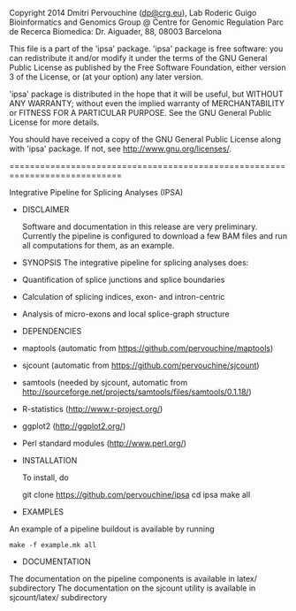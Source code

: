 Copyright 2014 Dmitri Pervouchine (dp@crg.eu), Lab Roderic Guigo
Bioinformatics and Genomics Group @ Centre for Genomic Regulation
Parc de Recerca Biomedica: Dr. Aiguader, 88, 08003 Barcelona

This file is a part of the 'ipsa' package.
'ipsa' package is free software: you can redistribute it and/or modify
it under the terms of the GNU General Public License as published by
the Free Software Foundation, either version 3 of the License, or
(at your option) any later version.

'ipsa' package is distributed in the hope that it will be useful,
but WITHOUT ANY WARRANTY; without even the implied warranty of
MERCHANTABILITY or FITNESS FOR A PARTICULAR PURPOSE.  See the
GNU General Public License for more details.

You should have received a copy of the GNU General Public License
along with 'ipsa' package.  If not, see <http://www.gnu.org/licenses/>.

============================================================================

Integrative Pipeline for Splicing Analyses (IPSA)

* DISCLAIMER
 
  Software and documentation in this release are very preliminary.
  Currently the pipeline is configured to download a few BAM files
  and run all computations for them, as an example. 

* SYNOPSIS
 The integrative pipeline for splicing analyses does:

 * Quantification of splice junctions and splice boundaries
 * Calculation of splicing indices, exon- and intron-centric
 * Analysis of micro-exons and local splice-graph structure

* DEPENDENCIES

 * maptools (automatic from https://github.com/pervouchine/maptools)
 * sjcount (automatic from https://github.com/pervouchine/sjcount)
 * samtools (needed by sjcount, automatic from http://sourceforge.net/projects/samtools/files/samtools/0.1.18/)
 * R-statistics (http://www.r-project.org/)
 * ggplot2 (http://ggplot2.org/)
 * Perl standard modules (http://www.perl.org/)

* INSTALLATION

  To install, do

	git clone https://github.com/pervouchine/ipsa
	cd ipsa
	make all

* EXAMPLES

An example of a pipeline buildout is available by running

	make -f example.mk all

* DOCUMENTATION 

The documentation on the pipeline components is available in latex/ subdirectory
The documentation on the sjcount utility is available in sjcount/latex/ subdirectory


